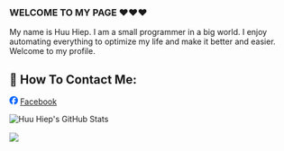 ### WELCOME TO MY PAGE ❤️❤️❤️
My name is Huu Hiep. I am a small programmer in a big world. I enjoy automating everything to optimize my life and make it better and easier. Welcome to my profile.
## 📖 How To Contact Me:
<img src="./images/facebook.png" width="15px" height="15px" />  [Facebook](https://facebook.com/nhoc.hiepz/)

![Huu Hiep's GitHub Stats](https://github-readme-stats.vercel.app/api?username=hhiepz&show_icons=true&theme=codeSTACKr&hide=contribs,prs,issues)

<a href="https://github.com/HHiepz/Font-Awesome-Pro-5.15.4/">
  <!-- Change the `github-readme-stats.anuraghazra1.vercel.app` to `github-readme-stats.vercel.app`  -->
  <img align="center" src="https://github-readme-stats.anuraghazra1.vercel.app/api/pin/?username=hhiepz&repo=Font-Awesome-Pro-5.15.4&theme=holi" />
</a>    